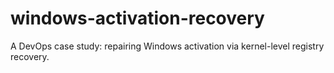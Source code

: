 # windows-activation-recovery
A DevOps case study: repairing Windows activation via kernel-level registry recovery.
